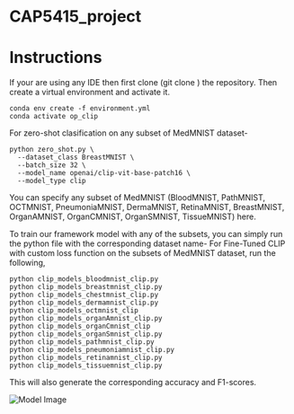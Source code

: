 # CAP5415_project
# Instructions
If your are using any IDE then first clone (git clone <url>) the repository. Then create a virtual environment and activate it. <br>

`conda env create -f environment.yml`<br>
`conda activate op_clip`

For zero-shot clasification on any subset of MedMNIST dataset-
```
python zero_shot.py \
  --dataset_class BreastMNIST \
  --batch_size 32 \
  --model_name openai/clip-vit-base-patch16 \
  --model_type clip
```
You can specify any subset of MedMNIST (BloodMNIST, PathMNIST, OCTMNIST, PneumoniaMNIST, DermaMNIST, RetinaMNIST, BreastMNIST, OrganAMNIST, OrganCMNIST, OrganSMNIST, TissueMNIST) here.

To train our framework model with any of the subsets, you can simply run the python file with the corresponding dataset name-
For Fine-Tuned CLIP with custom loss function on the subsets of MedMNIST dataset, run the following,
```
python clip_models_bloodmnist_clip.py
python clip_models_breastmnist_clip.py
python clip_models_chestmnist_clip.py
python clip_models_dermamnist_clip.py
python clip_models_octmnist_clip
python clip_models_organAmnist_clip.py
python clip_models_organCmnist_clip
python clip_models_organSmnist_clip.py
python clip_models_pathmnist_clip.py
python clip_models_pneumoniamnist_clip.py
python clip_models_retinamnist_clip.py
python clip_models_tissuemnist_clip.py

```
This will also generate the corresponding accuracy and F1-scores.

![Model Image](“main/cs5415_vit_text.png”)
